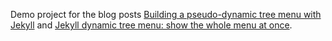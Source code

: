Demo project for the blog posts [Building a pseudo-dynamic tree menu with Jekyll](http://christianspecht.de/2014/06/18/building-a-pseudo-dynamic-tree-menu-with-jekyll/) and [Jekyll dynamic tree menu: show the whole menu at once](http://christianspecht.de/2016/10/09/jekyll-dynamic-tree-menu-show-the-whole-menu-at-once/).
